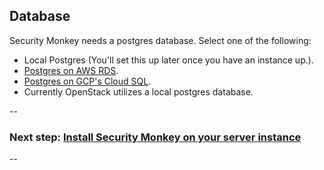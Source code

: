 Database
--------

Security Monkey needs a postgres database. Select one of the following:

-   Local Postgres (You'll set this up later once you have an instance up.).
-   [Postgres on AWS RDS](postgres_aws.md).
-   [Postgres on GCP's Cloud SQL](postgres_gcp.md).
-   Currently OpenStack utilizes a local postgres database.

--
### Next step: [Install Security Monkey on your server instance](03-install-sm.md)
--